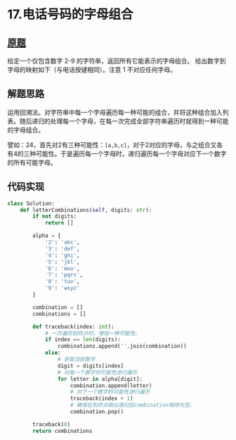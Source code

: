 # 17.电话号码的字母组合

## [原题](https://leetcode-cn.com/problems/letter-combinations-of-a-phone-number/)

给定一个仅包含数字 2-9 的字符串，返回所有它能表示的字母组合。
给出数字到字母的映射如下（与电话按键相同）。注意 1 不对应任何字母。

## 解题思路

运用回溯法。对字符串中每一个字母遍历每一种可能的组合，并将这种组合加入列表。随后递归的处理每一个字母，在每一次完成全部字符串遍历时就得到一种可能的字母组合。

譬如：24，首先对2有三种可能性：`[a,b,c]`，对于2对应的字母，与之组合又各有4的三种可能性。于是遍历每一个字母时，递归遍历每一个字母对应下一个数字的所有可能字母。

## 代码实现

```Python
class Solution:
    def letterCombinations(self, digits: str):
        if not digits:
            return []

        alpha = {
            '2': 'abc',
            '3': 'def',
            '4': 'ghi',
            '5': 'jkl',
            '6': 'mno',
            '7': 'pqrs',
            '8': 'tuv',
            '9': 'wxyz'
        }

        combination = []
        combinations = []

        def traceback(index: int):
            # 一次遍历到终点时，增加一种可能性。
            if index == len(digits):
                combinations.append(''.join(combination))
            else:
                # 获取当前数字
                digit = digits[index]
                # 对每一个数字的可能性进行遍历
                for letter in alpha[digit]:
                    combination.append(letter)
                    # 对下一个数字的可能性进行遍历
                    traceback(index + 1)
                    # 确保在到终点跳出递归后combination保持为空。
                    combination.pop()

        traceback(0)
        return combinations
